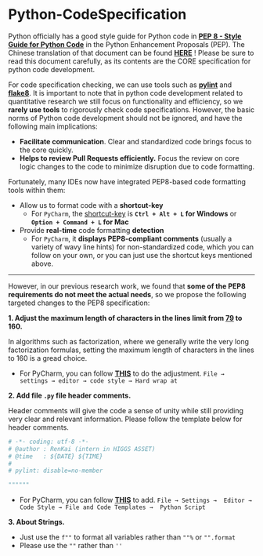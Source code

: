 # Python-CodeSpecification

Python officially has a good style guide for Python code in [**PEP 8 - Style Guide for Python Code**](https://peps.python.org/pep-0008/) in the Python Enhancement Proposals (PEP). The Chinese translation of that document can be found [**HERE**](https://www.cnblogs.com/bymo/p/9567140.html) ! Please be sure to read this document carefully, as its contents are the CORE specification for python code development.

For code specification checking, we can use tools such as [**pylint**](https://zhuanlan.zhihu.com/p/364594654) and [**flake8**](https://github.com/pycqa/flake8). It is important to note that in python code development related to quantitative research we still focus on functionality and efficiency, so we **rarely use tools** to rigorously check code specifications. However, the basic norms of Python code development should not be ignored, and have the following main implications:

- **Facilitate communication**. Clear and standardized code brings focus to the core quickly.
- **Helps to review Pull Requests efficiently.** Focus the review on core logic changes to the code to minimize disruption due to code formatting.

Fortunately, many IDEs now have integrated PEP8-based code formatting tools within them:

- Allow us to format code with a **shortcut-key** 
  - For `PyCharm`, the [shortcut-key](https://blog.csdn.net/weixin_43250623/article/details/88829783) is **`Ctrl + Alt + L`  for Windows** or **`Option + Command + L` for Mac**
- Provide **real-time** code formatting **detection**
  - For `PyCharm`, it **displays PEP8-compliant comments** (usually a variety of wavy line hints) for non-standardized code, which you can follow on your own, or you can just use the shortcut keys mentioned above.

---

However, in our previous research work, we found that **some of the PEP8 requirements do not meet the actual needs**, so we propose the following targeted changes to the PEP8 specification:

**1. Adjust the maximum length of characters in the lines limit from [79](https://peps.python.org/pep-0008/#maximum-line-length) to 160.**

In algorithms such as factorization, where we generally write the very long factorization formulas, setting the maximum length of characters in the lines to 160 is a gread choice.

- For PyCharm, you can follow [**THIS**](https://blog.csdn.net/qq_38486203/article/details/126409118) to do the adjustment. `File → settings → editor → code style → Hard wrap at`

**2. Add file `.py` file header comments.**

Header comments will give the code a sense of unity while still providing very clear and relevant information. Please follow the template below for header comments.

```python
# -*- coding: utf-8 -*-
# @author : RenKai (intern in HIGGS ASSET)
# @time   : ${DATE} ${TIME}
#
# pylint: disable=no-member

""""""
```

- For PyCharm, you can follow [**THIS**](https://zhuanlan.zhihu.com/p/113896445) to add. `File → Settings →  Editor →  Code Style → File and Code Templates →  Python Script`

**3. About Strings.**

- Just use the `f""` to format all variables rather than `""%` or `"".format`
- Please use the `""` rather than `''`


